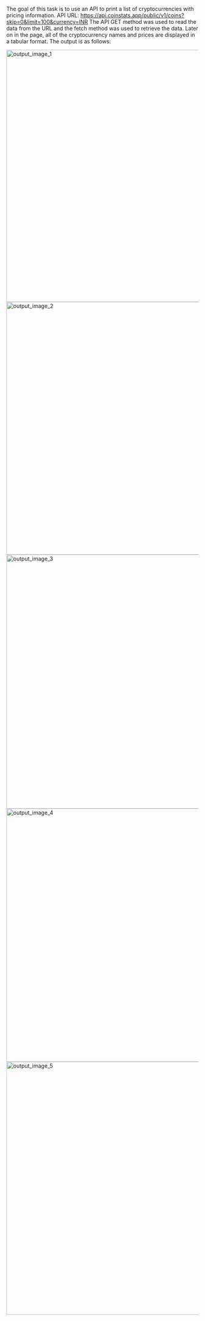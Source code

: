 The goal of this task is to use an API to print a list of cryptocurrencies with pricing information. 
API URL: https://api.coinstats.app/public/v1/coins?skip=0&limit=100&currency=INR 
The API GET method was used to read the data from the URL and the fetch method was used to retrieve the data. 
Later on in the page, all of the cryptocurrency names and prices are displayed in a tabular format.
The output is as follows:

<img width="659" alt="output_image_1" src="https://user-images.githubusercontent.com/99475439/192325572-7576c4db-092e-406e-aeba-b3c323c6ff5f.png">

<img width="661" alt="output_image_2" src="https://user-images.githubusercontent.com/99475439/192325620-3329bc16-c23e-4691-a43b-9b3afc6c420c.png">

<img width="664" alt="output_image_3" src="https://user-images.githubusercontent.com/99475439/192325662-dc76a825-9390-405d-ad0d-032fbbea677b.png">

<img width="662" alt="output_image_4" src="https://user-images.githubusercontent.com/99475439/192325707-770e5b0b-b596-44f9-86fe-1f9472e47ed0.png">

<img width="662" alt="output_image_5" src="https://user-images.githubusercontent.com/99475439/192325746-c05ed303-105c-4270-858e-8f978d2b795e.png">
